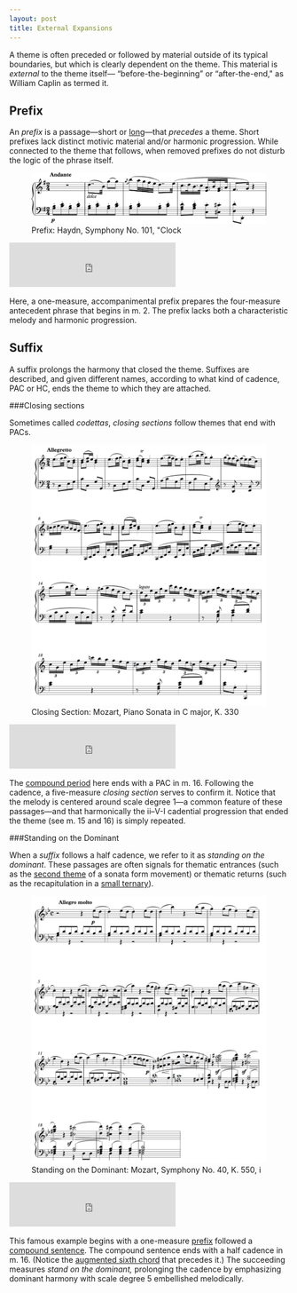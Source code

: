 ```yaml
---
layout: post
title: External Expansions
---
```


A theme is often preceded or followed by material outside of its typical boundaries, but which is clearly dependent on the theme. This material is *external* to the theme itself— “before-the-beginning” or “after-the-end," as William Caplin as termed it.

## Prefix ##

An *prefix* is a passage—short or [long](sonataFramingModules.html#introduction)—that *precedes* a theme. Short prefixes lack distinct motivic material and/or harmonic progression. While connected to the theme that follows, when removed prefixes do not disturb the logic of the phrase itself. 

<figure>	
  <img src="/Graphics/form/sym101.png">
  <figcaption>Prefix: Haydn, Symphony No. 101, "Clock</figcaption>
</figure>

<iframe src="https://embed.spotify.com/?uri=spotify:track:3JlbelZisTTwEh6e13uRyQ" width="300" height="80" frameborder="0" allowtransparency="true"></iframe>

Here, a one-measure, accompanimental prefix prepares the four-measure antecedent phrase that begins in m. 2. The prefix lacks both a characteristic melody and harmonic progression. 

## Suffix ##

A suffix prolongs the harmony that closed the theme. Suffixes are described, and given different names, according to what kind of cadence, PAC or HC, ends the theme to which they are attached.

###Closing sections

Sometimes called *codettas*, *closing sections* follow themes that end with PACs.

<figure>	
  <img src="/Graphics/form/k330.png">
  <figcaption>Closing Section: Mozart, Piano Sonata in C major, K. 330</figcaption>
</figure>

<iframe src="https://embed.spotify.com/?uri=spotify:track:3ZlIXdp94i6qpfox8Su6Ll" width="300" height="80" frameborder="0" allowtransparency="true"></iframe>

The [compound period](compoundPeriod.html) here ends with a PAC in m. 16. Following the cadence, a five-measure *closing section* serves to confirm it. Notice that the melody is centered around scale degree 1—a common feature of these passages—and that harmonically the ii–V-I cadential progression that ended the theme (see m. 15 and 16) is simply repeated.

###Standing on the Dominant

When a *suffix* follows a half cadence, we refer to it as *standing on the dominant*. These passages are often signals for thematic entrances (such as the [second theme](sonataThematicModules.html#subordinate-theme-module) of a sonata form movement) or thematic returns (such as the recapitulation in a [small ternary](smallTernary.html#three-thematic-functions)). 

<figure>	
  <img src="/Graphics/form/sym40.png">
  <figcaption>Standing on the Dominant: Mozart, Symphony No. 40, K. 550, i</figcaption>
</figure>

<iframe src="https://embed.spotify.com/?uri=spotify:track:04zau0E0VspgiqNvTqCO7u" width="300" height="80" frameborder="0" allowtransparency="true"></iframe>

This famous example begins with a one-measure [prefix](externalExpansions.html#prefix) followed a [compound sentence](compoundSentence.html). The compound sentence ends with a half cadence in m. 16. (Notice the [augmented sixth chord](alteredSubdominants.html#augmented-sixth-chords) that precedes it.) The succeeding measures *stand on the dominant,* prolonging the cadence by emphasizing dominant harmony with scale degree 5 embellished melodically.
